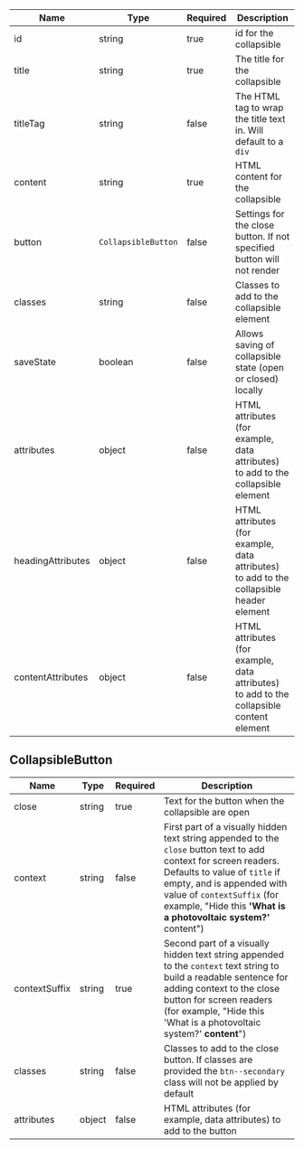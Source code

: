 | Name              | Type                | Required | Description                                                                              |
| ----------------- | ------------------- | -------- | ---------------------------------------------------------------------------------------- |
| id                | string              | true     | id for the collapsible                                                                   |
| title             | string              | true     | The title for the collapsible                                                            |
| titleTag          | string              | false    | The HTML tag to wrap the title text in. Will default to a `div`                          |
| content           | string              | true     | HTML content for the collapsible                                                         |
| button            | `CollapsibleButton` | false    | Settings for the close button. If not specified button will not render                   |
| classes           | string              | false    | Classes to add to the collapsible element                                                |
| saveState         | boolean             | false    | Allows saving of collapsible state (open or closed) locally                              |
| attributes        | object              | false    | HTML attributes (for example, data attributes) to add to the collapsible element         |
| headingAttributes | object              | false    | HTML attributes (for example, data attributes) to add to the collapsible header element  |
| contentAttributes | object              | false    | HTML attributes (for example, data attributes) to add to the collapsible content element |

## CollapsibleButton

| Name          | Type   | Required | Description                                                                                                                                                                                                                                                                     |
| ------------- | ------ | -------- | ------------------------------------------------------------------------------------------------------------------------------------------------------------------------------------------------------------------------------------------------------------------------------- |
| close         | string | true     | Text for the button when the collapsible are open                                                                                                                                                                                                                               |
| context       | string | false    | First part of a visually hidden text string appended to the `close` button text to add context for screen readers. Defaults to value of `title` if empty, and is appended with value of `contextSuffix` (for example, "Hide this **'What is a photovoltaic system?'** content") |
| contextSuffix | string | true     | Second part of a visually hidden text string appended to the `context` text string to build a readable sentence for adding context to the close button for screen readers (for example, "Hide this 'What is a photovoltaic system?' **content**")                               |
| classes       | string | false    | Classes to add to the close button. If classes are provided the `btn--secondary` class will not be applied by default                                                                                                                                                           |
| attributes    | object | false    | HTML attributes (for example, data attributes) to add to the button                                                                                                                                                                                                             |
